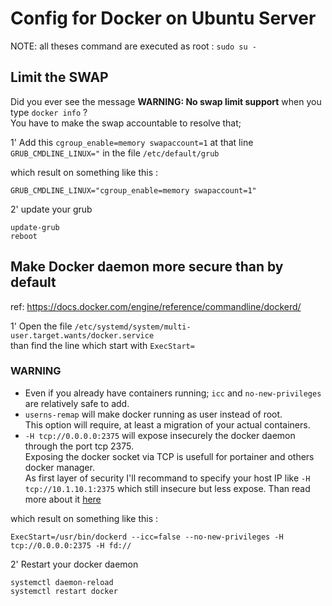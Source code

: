 # Config for Docker on Ubuntu Server  

NOTE: all theses command are executed as root : `sudo su -`

## Limit the SWAP  
Did you ever see the message **WARNING: No swap limit support** when you type `docker info` ?  
You have to make the swap accountable to resolve that;  

1' Add this `cgroup_enable=memory swapaccount=1` at that line `GRUB_CMDLINE_LINUX="` in the file `/etc/default/grub`  

which result on something like this :  
```
GRUB_CMDLINE_LINUX="cgroup_enable=memory swapaccount=1"
```
2' update your grub  
```
update-grub
reboot
```

## Make Docker daemon more secure than by default
ref: https://docs.docker.com/engine/reference/commandline/dockerd/

1' Open the file `/etc/systemd/system/multi-user.target.wants/docker.service`  
than find the line which start with `ExecStart=`  

### WARNING
- Even if you already have containers running; `icc` and `no-new-privileges` are relatively safe to add.  
- `userns-remap` will make docker running as user instead of root.  
This option will require, at least a migration of your actual containers.  
- `-H tcp://0.0.0.0:2375` will expose insecurely the docker daemon through the port tcp 2375.  
Exposing the docker socket via TCP is usefull for portainer and others docker manager.  
As first layer of security I'll recommand to specify your host IP like `-H tcp://10.1.10.1:2375` which still insecure but less expose. Than read more about it [here](https://docs.docker.com/engine/security/https/)


which result on something like this :  
```
ExecStart=/usr/bin/dockerd --icc=false --no-new-privileges -H tcp://0.0.0.0:2375 -H fd://  
```

2' Restart your docker daemon  
```
systemctl daemon-reload
systemctl restart docker
```

